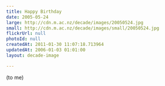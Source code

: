 ```yaml
---
title: Happy Birthday
date: 2005-05-24
large: http://cdn.m.ac.nz/decade/images/20050524.jpg
small: http://cdn.m.ac.nz/decade/images/small/20050524.jpg
flickrUrl: null
photoId: null
createdAt: 2011-01-30 11:07:18.713964
updatedAt: 2006-01-03 01:01:00
layout: decade-image

---
```

(to me)
